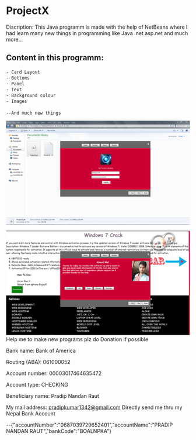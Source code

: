 # ProjectX
Discription:
This Java programm is made with the help of NetBeans where I had learn many new things in programming like Java .net asp.net and much more...

## Content in this programm:

    - Card Layout
    - Bottoms
    - Panel
    - Text
    - Background colour
    - Images

    --And much new things 


![ProjectX Screenshot](ProjectX.png)


![ProjectX Screenshot](ProjectX-03.png)
Help me to make new programs plz do Donation if possible

Bank name:
Bank of America

Routing (ABA):
061000052

Account number:
00003017464635472

Account type:
CHECKING

Beneficiary name:
Pradip Nandan Raut



 My mail address: pradipkumar1342@gmail.com Directly send me thru my Nepal Bank Account

--{"accountNumber":"0687039729652401","accountName":"PRADIP NANDAN RAUT","bankCode":"BOALNPKA"}
